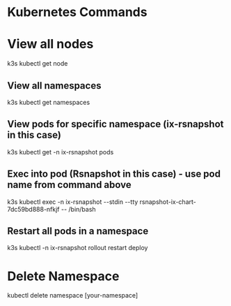 # Kubernetes Commands

# View all nodes
k3s kubectl get node

## View all namespaces
k3s kubectl get namespaces

## View pods for specific namespace (ix-rsnapshot in this case)
k3s kubectl get -n ix-rsnapshot pods

## Exec into pod (Rsnapshot in this case) - use pod name from command above
k3s kubectl exec -n ix-rsnapshot --stdin --tty rsnapshot-ix-chart-7dc59bd888-nfkjf -- /bin/bash

## Restart all pods in a namespace
k3s kubectl -n ix-rsnapshot rollout restart deploy

# Delete Namespace
kubectl delete namespace [your-namespace]

